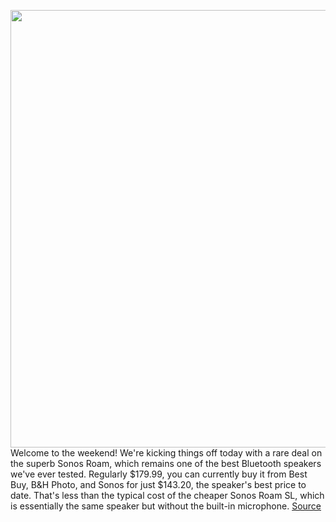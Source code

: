 <img src='https://cdn.vox-cdn.com/thumbor/5aQese-E_h3BKndZ_rOfLzWKM6g=/0x0:2040x1360/1200x800/filters:focal(857x517:1183x843)/cdn.vox-cdn.com/uploads/chorus_image/image/70966676/RoamFrame.0.jpg' width='700px' /><br/>
Welcome to the weekend! We're kicking things off today with a rare deal on the superb Sonos Roam, which remains one of the best Bluetooth speakers we've ever tested. Regularly $179.99, you can currently buy it from Best Buy, B&H Photo, and Sonos for just $143.20, the speaker's best price to date. That's less than the typical cost of the cheaper Sonos Roam SL, which is essentially the same speaker but without the built-in microphone.
<a href='https://www.theverge.com/good-deals/2022/6/11/23162575/sonos-roam-apple-airpods-pro-samsung-galaxy-chromebook-2-lenovo-thinkpad-ps5-dualsense-deal-sale'> Source <a/>
